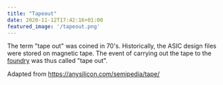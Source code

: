```yaml
---
title: "Tapeout"
date: 2020-11-12T17:42:16+01:00
featured_image: '/tapeout.png'
---
```


The term "tape out" was coined in 70's.
Historically, the ASIC design files were stored on magnetic tape.
The event of carrying out the tape to the [foundry](/terminology/foundry) was thus called "tape out".

Adapted from https://anysilicon.com/semipedia/tape/
